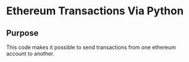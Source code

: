 # Ethereum Transactions Via Python

## Purpose
This code makes it possible to send transactions from one ethereum account to another.


